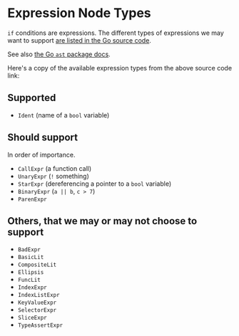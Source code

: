 # Expression Node Types

`if` conditions are expressions. The different types of expressions we may want to
support [are listed in the Go source code][expression types].

See also [the Go `ast` package docs](https://pkg.go.dev/go/ast).

Here's a copy of the available expression types from the above source code link:

## Supported

* `Ident` (name of a `bool` variable)

## Should support

In order of importance.

* `CallExpr` (a function call)
* `UnaryExpr` (`!` something)
* `StarExpr` (dereferencing a pointer to a `bool` variable)
* `BinaryExpr` (`a || b`, `c > 7`)
* `ParenExpr`

## Others, that we may or may not choose to support

* `BadExpr`
* `BasicLit`
* `CompositeLit`
* `Ellipsis`
* `FuncLit`
* `IndexExpr`
* `IndexListExpr`
* `KeyValueExpr`
* `SelectorExpr`
* `SliceExpr`
* `TypeAssertExpr`

[expression types]: https://cs.opensource.google/go/go/+/refs/tags/go1.20.2:src/go/ast/ast.go;l=548-573
